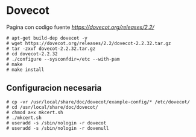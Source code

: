 # Dovecot

Pagina con codigo fuente *https://dovecot.org/releases/2.2/*
```
# apt-get build-dep dovecot -y
# wget https://dovecot.org/releases/2.2/dovecot-2.2.32.tar.gz
# tar -zxvf dovecot-2.2.32.tar.gz
# cd dovecot-2.2.32
# ./configure --sysconfdir=/etc --with-pam
# make
# make install
```

## Configuracion necesaria

```
# cp -vr /usr/local/share/doc/dovecot/example-config/* /etc/dovecot/
# cd /usr/local/share/doc/dovecot/
# chmod a+x mkcert.sh
# ./mkcert.sh
# useradd -s /sbin/nologin -r dovecot
# useradd -s /sbin/nologin -r dovenull
```
